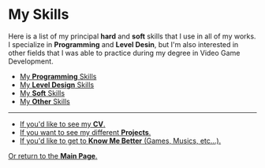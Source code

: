 # My Skills

Here is a list of my principal **hard** and **soft** skills that I use in all of my works. I specialize in **Programming** and **Level Desin**, but I'm also interested in other fields that I was able to practice during my degree in Video Game Development.

* [My **Programming** Skills](ProgrammingSkills.md)
* [My **Level Design** Skills](LevelDesignSkills.md)
* [My **Soft** Skills](SoftSkills.md)
* [My **Other** Skills](OtherSkills.md)

***

- [If you'd like to see my **CV**.](../Documents/AussantMarin(cvTemp).pdf)
- [If you want to see my different **Projects**.](../Projects/MyProjects.md)
- [If you'd like to get to **Know Me Better** (Games, Musics, etc...).](../WhatILike/WhatILike.md)

[Or return to the **Main Page**.](../README.md)